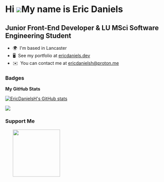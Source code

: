 Hi ![](https://user-images.githubusercontent.com/18350557/176309783-0785949b-9127-417c-8b55-ab5a4333674e.gif)My name is Eric Daniels
====================================================================================================================================

Junior Front-End Developer & LU MSci Software Engineering Student
-----------------------------------------------------------------

* 🌍  I'm based in Lancaster
* 🖥️  See my portfolio at [ericdaniels.dev](http://ericdaniels.dev)
* ✉️  You can contact me at [ericdanielsh@proton.me](mailto:ericdanielsh@proton.me)

### Badges

<b>My GitHub Stats</b>

<a href="http://www.github.com/EricDanielsH"><img src="https://github-readme-stats.vercel.app/api?username=EricDanielsH&show_icons=true&hide=&count_private=true&title_color=a855f7&text_color=000000&icon_color=a855f7&bg_color=ffffff&hide_border=true&show_icons=true" alt="EricDanielsH's GitHub stats" /></a>

<a href="http://www.github.com/EricDanielsH"><img src="https://github-readme-streak-stats.herokuapp.com/?user=EricDanielsH&stroke=000000&background=ffffff&ring=a855f7&fire=a855f7&currStreakNum=000000&currStreakLabel=a855f7&sideNums=000000&sideLabels=000000&dates=000000&hide_border=true" /></a>

### Support Me

<ul style="list-style-type: none; margin: 0;">

<li style="display: inline-block; margin-right: 0.25rem;"><a href="https://www.buymeacoffee.com/ericdanielsh"><img src="https://cdn.buymeacoffee.com/buttons/v2/default-yellow.png" width="150"/></a></li>

</ul>
